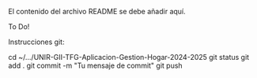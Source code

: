 El contenido del archivo README se debe añadir aquí.

To Do!

Instrucciones git:

cd ~/.../UNIR-GII-TFG-Aplicacion-Gestion-Hogar-2024-2025
git status
git add .
git commit -m "Tu mensaje de commit"
git push
